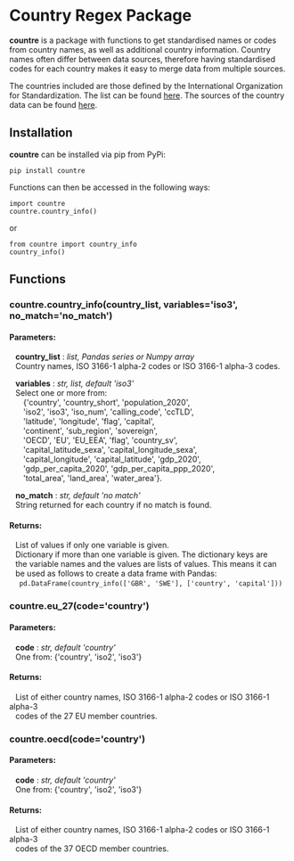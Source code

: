 # Country Regex Package

**countre** is a package with functions to get standardised names or codes
from country names, as well as additional country information. Country names
often differ between data sources, therefore having standardised codes for each
country makes it easy to merge data from multiple sources.

The countries included are those defined by the International Organization for
Standardization. The list can be found
[here](https://www.iso.org/iso-3166-country-codes.html). The sources of the
country data can be found [here](https://github.com/mwtb47/country-summary-data).

## Installation

**countre** can be installed via pip from PyPi:

```
pip install countre
```

Functions can then be accessed in the following ways:
```
import countre
countre.country_info()
```
or
```
from countre import country_info
country_info()
```

## Functions

### countre.country_info(country_list, variables='iso3', no_match='no_match')

#### Parameters:   
&ensp; **country_list** : *list, Pandas series or Numpy array*  
&ensp; Country names, ISO 3166-1 alpha-2 codes or ISO 3166-1 alpha-3 codes.  

&ensp; **variables** : *str, list, default 'iso3'*  
&ensp; Select one or more from:  
&ensp;&ensp;&ensp; {'country', 'country_short', 'population_2020',  
&ensp;&ensp;&ensp;  'iso2', 'iso3', 'iso_num', 'calling_code', 'ccTLD',  
&ensp;&ensp;&ensp;  'latitude', 'longitude', 'flag', 'capital',  
&ensp;&ensp;&ensp;  'continent', 'sub_region', 'sovereign',  
&ensp;&ensp;&ensp;  'OECD', 'EU', 'EU_EEA', 'flag', 'country_sv',  
&ensp;&ensp;&ensp;  'capital_latitude_sexa', 'capital_longitude_sexa',  
&ensp;&ensp;&ensp;  'capital_longitude', 'capital_latitude', 'gdp_2020',  
&ensp;&ensp;&ensp;  'gdp_per_capita_2020', 'gdp_per_capita_ppp_2020',  
&ensp;&ensp;&ensp;  'total_area', 'land_area', 'water_area'}.

&ensp; **no_match** : *str, default 'no match'*  
&ensp; String returned for each country if no match is found.

#### Returns:
&ensp; List of values if only one variable is given.  
&ensp; Dictionary if more than one variable is given. The dictionary keys are  
&ensp; the variable names and the values are lists of values. This means it can  
&ensp; be used as follows to create a data frame with Pandas:  
&ensp;&ensp; ```pd.DataFrame(country_info(['GBR', 'SWE'], ['country', 'capital']))```

### countre.eu_27(code='country')

#### Parameters:   
&ensp; **code** : *str, default 'country'*  
&ensp; One from: {'country', 'iso2', 'iso3'}  

#### Returns:
&ensp; List of either country names, ISO 3166-1 alpha-2 codes or ISO 3166-1 alpha-3  
&ensp; codes of the 27 EU member countries.

### countre.oecd(code='country')

#### Parameters:   
&ensp; **code** : *str, default 'country'*  
&ensp; One from: {'country', 'iso2', 'iso3'}  

#### Returns:
&ensp; List of either country names, ISO 3166-1 alpha-2 codes or ISO 3166-1 alpha-3  
&ensp; codes of the 37 OECD member countries.
